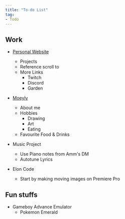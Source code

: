 ```yaml
---
title: "To-do List"
tag:
- Todo
---
```


## Work
- [Personal Website](https://patato.live)
	- Projects
	- Reference scroll to
	- More Links
		- Twitch	
		- Discord
		- Garden

- [Moeyly](https://moeyly.vercel.app)
	- About me
	- Hobbies
		- Drawing
		- Art
		- Eating
	- Favourite Food & Drinks

- Music Project
	- Use Piano notes from Amm's DM
	- Autotune Lyrics

- Elon Code
	- Start by making moving images on Premiere Pro



## Fun stuffs
- Gameboy Advance Emulator
	- Pokemon Emerald
